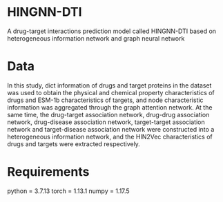 # HINGNN-DTI
A drug-target interactions prediction model called HINGNN-DTI based on heterogeneous information network and graph neural network
# Data
In this study, dict information of drugs and target proteins in the dataset was used to obtain the physical and chemical property characteristics of drugs and ESM-1b characteristics of targets, and node characteristic information was aggregated through the graph attention network. At the same time, the drug-target association network, drug-drug association network, drug-disease association network, target-target association network and target-disease association network were constructed into a heterogeneous information network, and the HIN2Vec characteristics of drugs and targets were extracted respectively.
# Requirements
python = 3.7.13   torch = 1.13.1  numpy = 1.17.5
